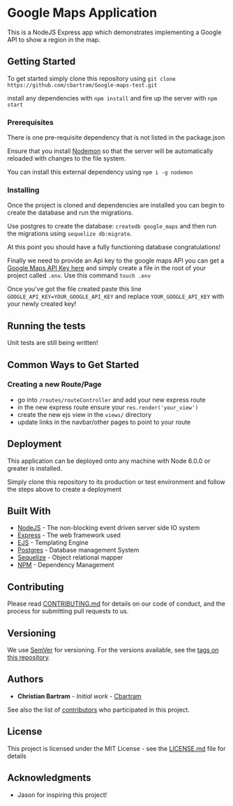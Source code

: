# Google Maps Application 

This is a NodeJS Express app which demonstrates implementing a Google API to show a region in the map.

## Getting Started

To get started simply clone this repository using `git clone https://github.com/cbartram/Google-maps-test.git`

install any dependencies with `npm install` and fire up the server with `npm start`

### Prerequisites

There is one pre-requisite dependency that is not listed in the package.json

Ensure that you install [Nodemon](https://github.com/remy/nodemon) so that the server
will be automatically reloaded with changes to the file system.

You can install this external dependency using `npm i -g nodemon`

### Installing

Once the project is cloned and dependencies are installed you can begin
to create the database and run the migrations.

Use postgres to create the database: `createdb google_maps` and then 
run the migrations using `sequelize db:migrate`.

At this point you should have a fully functioning database congratulations!

Finally we need to provide an Api key to the google maps API you can get a [Google Maps
API Key here](https://developers.google.com/maps/documentation/javascript/get-api-key)
and simply create a file in the root of your project called `.env`. Use this command `touch .env`

Once you've got the file created paste this line `GOOGLE_API_KEY=YOUR_GOOGLE_API_KEY` and replace
`YOUR_GOOGLE_API_KEY` with your newly created key!

## Running the tests

Unit tests are still being written!


## Common Ways to Get Started

### Creating a new Route/Page

- go into `/routes/routeController` and add your new express route
- in the new express route ensure your `res.render('your_view')`
- create the new ejs view in the `views/` directory
- update links in the navbar/other pages to point to your route

## Deployment

This application can be deployed onto any machine with Node 6.0.0 or greater is installed.

Simply clone this repository to its production or test environment and follow the steps above to create a deployment

## Built With

* [NodeJS](https://nodejs.org/) - The non-blocking event driven server side IO system
* [Express](https://expressjs.com/) - The web framework used
* [EJS](http://ejs.co/) - Templating Engine
* [Postgres](https://www.postgresql.org/) - Database management System
* [Sequelize](docs.sequelizejs.com/) - Object relational mapper
* [NPM](https://www.npmjs.com/) - Dependency Management

## Contributing

Please read [CONTRIBUTING.md](https://gist.github.com/PurpleBooth/b24679402957c63ec426) for details on our code of conduct, and the process for submitting pull requests to us.

## Versioning

We use [SemVer](http://semver.org/) for versioning. For the versions available, see the [tags on this repository](https://github.com/your/project/tags). 

## Authors

* **Christian Bartram** - *Initial work* - [Cbartram](https://github.com/cbartram)

See also the list of [contributors](https://github.com/google-maps/contributors) who participated in this project.

## License

This project is licensed under the MIT License - see the [LICENSE.md](LICENSE.md) file for details

## Acknowledgments

* Jason for inspiring this project!
